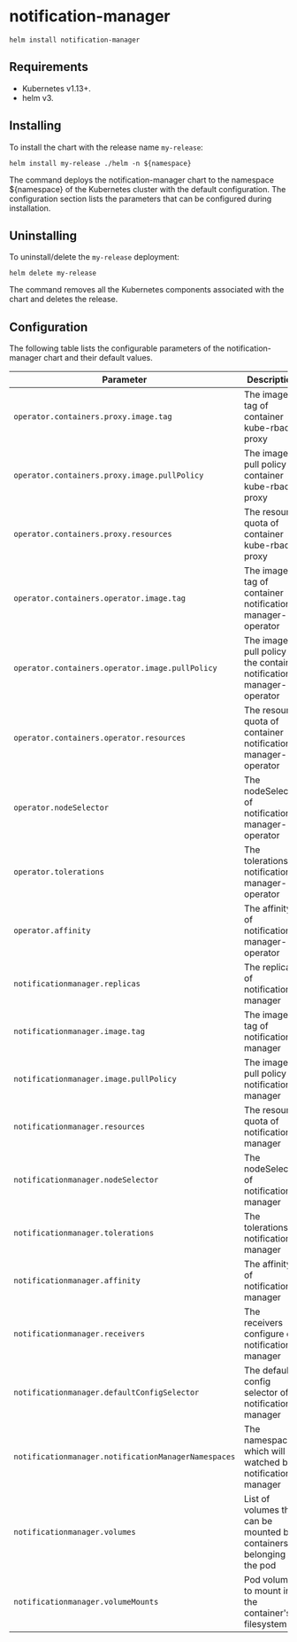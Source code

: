 # notification-manager

```console
helm install notification-manager
```

## Requirements

- Kubernetes v1.13+.
- helm v3.

## Installing

To install the chart with the release name `my-release`:

```console
helm install my-release ./helm -n ${namespace}
```

The command deploys the notification-manager chart to the namespace ${namespace} of the Kubernetes cluster with the default configuration. The configuration section lists the parameters that can be configured during installation.

## Uninstalling

To uninstall/delete the `my-release` deployment:

```console
helm delete my-release
```

The command removes all the Kubernetes components associated with the chart and deletes the release.

## Configuration

The following table lists the configurable parameters of the notification-manager chart and their default values.

Parameter | Description | Default
--- | --- | ---
`operator.containers.proxy.image.tag` | The image tag of container kube-rbac-proxy | `v0.4.1`
`operator.containers.proxy.image.pullPolicy` | The image pull policy of container kube-rbac-proxy | `IfNotPresent`
`operator.containers.proxy.resources` | The resource quota of container kube-rbac-proxy | {}
`operator.containers.operator.image.tag` | The image tag of container notification-manager-operator | `latest`
`operator.containers.operator.image.pullPolicy` | The image pull policy of the container notification-manager-operator | `IfNotPresent`
`operator.containers.operator.resources` | The resource quota of container notification-manager-operator | {}
`operator.nodeSelector` | The nodeSelector of notification-manager-operator | {}
`operator.tolerations` | The tolerations of notification-manager-operator | []
`operator.affinity` | The affinity of notification-manager-operator | {}
`notificationmanager.replicas` | The replicas of notification-manager | 1
`notificationmanager.image.tag` | The image tag of notification-manager | `latest`
`notificationmanager.image.pullPolicy` | The image pull policy of notification-manager | `IfNotPresent`
`notificationmanager.resources` | The resource quota of notification-manager | {}
`notificationmanager.nodeSelector` | The nodeSelector of notification-manager | {}
`notificationmanager.tolerations` | The tolerations of notification-manager | []
`notificationmanager.affinity` | The affinity of notification-manager | {}
`notificationmanager.receivers` | The receivers configure of notification-manager | {}
`notificationmanager.defaultConfigSelector` | The default config selector of notification-manager | {}
`notificationmanager.notificationManagerNamespaces` | The namespace which will be watched by notification-manager | []
`notificationmanager.volumes` | List of volumes that can be mounted by containers belonging to the pod | []
`notificationmanager.volumeMounts` | Pod volumes to mount into the container's filesystem | []

